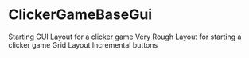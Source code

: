# ClickerGameBaseGui
Starting GUI Layout for a clicker game
Very Rough Layout for starting a clicker game
Grid Layout 
Incremental buttons
